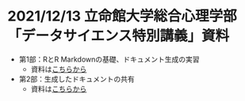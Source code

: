 # 2021/12/13 立命館大学総合心理学部　「データサイエンス特別講義」資料

- 第1部：RとR Markdownの基礎、ドキュメント生成の実習
  - 資料は[こちらから](https://kinosady86.github.io/20211213_ritsumeikan_rmd/1_R_introduction.html#1)
- 第2部：生成したドキュメントの共有
  - 資料は[こちらから](https://kinosady86.github.io/20211213_ritsumeikan_rmd/2_Sharing_documents.html#1)
